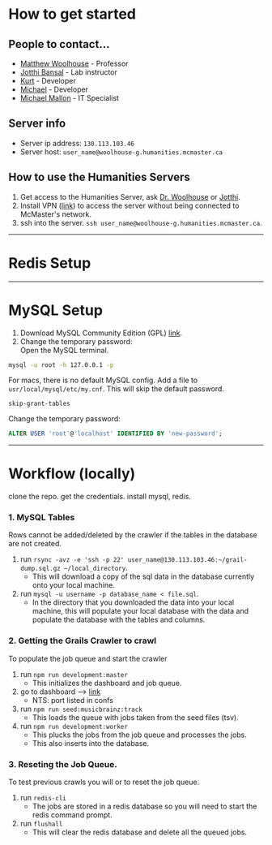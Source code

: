 # How to get started

## People to contact...
* [Matthew Woolhouse](woolhouse@mcmaster.ca) - Professor
* [Jotthi Bansal](bansalj@mcmaster.ca) - Lab instructor
* [Kurt](kurtbradd@gmail.com) - Developer
* [Michael](baronemda@gmail.com) - Developer
* [Michael Mallon](mallonm@mcmaster.ca) - IT Specialist

## Server info
* Server ip address: `130.113.103.46`
* Server host: `user_name@woolhouse-g.humanities.mcmaster.ca`

## How to use the Humanities Servers
1. Get access to the Humanities Server, ask [Dr. Woolhouse](woolhouse@mcmaster.ca) or [Jotthi](bansalj@mcmaster.ca).
2. Install VPN ([link](http://www.mcmaster.ca/uts/network/vpn/)) to access the server without being connected to McMaster's network.
3. ssh into the server. `ssh user_name@woolhouse-g.humanities.mcmaster.ca`.
---
# Redis Setup

---
# MySQL Setup
1. Download MySQL Community Edition (GPL) [link](https://dev.mysql.com/downloads/mysql/).
2. Change the temporary password:  
Open the MySQL terminal.
```bash
mysql -u root -h 127.0.0.1 -p
```
For macs, there is no default MySQL config. Add a file to `usr/local/mysql/etc/my.cnf`. This will skip the default password.
```
skip-grant-tables
```

Change the temporary password:
```sql
ALTER USER 'root'@'localhost' IDENTIFIED BY 'new-password';
```

---

# Workflow (locally)

clone the repo.
get the credentials.
install mysql, redis.

### 1. MySQL Tables
Rows cannot be added/deleted by the crawler if the tables in the database are not created.
1. run `rsync -avz -e 'ssh -p 22' user_name@130.113.103.46:~/grail-dump.sql.gz ~/local_directory`.
    * This will download a copy of the sql data in the database currently onto your
    local machine.
2. run `mysql -u username -p database_name < file.sql`.
    * In the directory that you downloaded the data into your local machine, this will
    populate your local database with the data and populate the database with the tables and columns.

### 2. Getting the Grails Crawler to crawl
To populate the job queue and start the crawler
1. run `npm run development:master`
    * This initializes the dashboard and job queue.
2. go to dashboard --> [link](http://localhost:3001/)
    * NTS: port listed in confs
3. run `npm run seed:musicbrainz:track`  
    * This loads the queue with jobs taken from the seed files (tsv).
4. run `npm run development:worker`  
    * This plucks the jobs from the job queue and processes the jobs.
    * This also inserts into the database.

### 3. Reseting the Job Queue.
To test previous crawls you will or to reset the job queue.
1. run `redis-cli`
    * The jobs are stored in a redis database so you will need to start the redis
    command prompt.
2. run `flushall`
    * This will clear the redis database and delete all the queued jobs.
